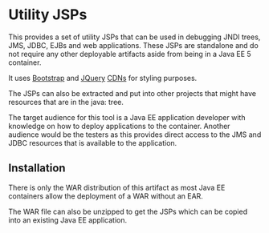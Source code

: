 Utility JSPs
============

This provides a set of utility JSPs that can be used in debugging JNDI trees,
JMS, JDBC, EJBs and web applications. These JSPs are standalone and do 
not require any other deployable artifacts aside from being in a Java EE 5
container.

It uses [Bootstrap][1] and [JQuery][2] [CDNs][3] for styling purposes.

The JSPs can also be extracted and put into other projects that might 
have resources that are in the java: tree. 

The target audience for this tool is a Java EE application developer with
knowledge on how to deploy applications to the container.  Another
audience would be the testers as this provides direct access to the JMS and
JDBC resources that is available to the application.

Installation
------------

There is only the WAR distribution of this artifact as most Java EE containers
allow the deployment of a WAR without an EAR.

The WAR file can also be unzipped to get the JSPs which can be copied into an 
existing Java EE application.  

[1]: http://getbootstrap.com/
[2]: http://jquery.com/
[3]: http://www.bootstrapcdn.com/
